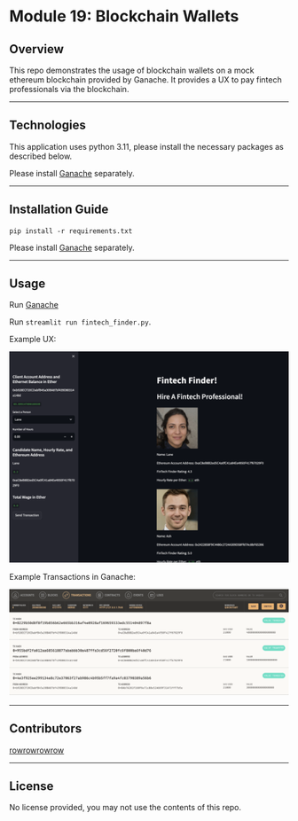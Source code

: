 # Module 19: Blockchain Wallets

## Overview

This repo demonstrates the usage of blockchain wallets on a mock ethereum blockchain provided by Ganache. It provides a UX to pay fintech professionals via the blockchain.

---

## Technologies

This application uses python 3.11, please install the necessary packages as described below.

Please install [Ganache](https://trufflesuite.com/ganache/) separately.

---

## Installation Guide

```
pip install -r requirements.txt
```

Please install [Ganache](https://trufflesuite.com/ganache/) separately.

---

## Usage

Run [Ganache](https://trufflesuite.com/ganache/)

Run `streamlit run fintech_finder.py`.


Example UX:

![image](ux.png?raw=true "ux.png") 

Example Transactions in Ganache:

![image](transactions.png?raw=true "transactions.png") 

---

## Contributors

[rowrowrowrow](https://github.com/rowrowrowrow)

---

## License

No license provided, you may not use the contents of this repo.
